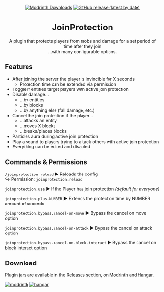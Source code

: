 <div align="center">

[![Modrinth Downloads](https://img.shields.io/modrinth/dt/joinprotection?logo=modrinth&style=for-the-badge)](https://modrinth.com/plugin/joinprotection)
[![GitHub release (latest by date)](https://img.shields.io/github/v/release/rockquiet/joinprotection?style=for-the-badge&logo=github)](https://github.com/rockquiet/JoinProtection/releases)

# JoinProtection

A plugin that protects players from mobs and damage for a set period of time after they join\
...with many configurable options.

</div>

## Features

- After joining the server the player is invincible for X seconds
    - Protection time can be extended via permission
- Toggle if entities target players with active join protection
- Disable damage...
    - ...by entities
    - ...by blocks
    - ...by anything else (fall damage, etc.)
- Cancel the join protection if the player...
    - ...attacks an entity
    - ...moves X blocks
    - ...breaks/places blocks
- Particles aura during active join protection
- Play a sound to players trying to attack others with active join protection
- Everything can be edited and disabled

## Commands & Permissions

`/joinprotection reload` ▶ Reloads the config\
↪ Permission: `joinprotection.reload`

`joinprotection.use` ▶ If the Player has join protection _(default for everyone)_

`joinprotection.plus-NUMBER` ▶ Extends the protection time by NUMBER amount of seconds

`joinprotection.bypass.cancel-on-move` ▶ Bypass the cancel on move option

`joinprotection.bypass.cancel-on-attack` ▶ Bypass the cancel on attack option

`joinprotection.bypass.cancel-on-block-interact` ▶ Bypass the cancel on block interact option

## Download

Plugin jars are available in the [Releases](https://github.com/rockquiet/JoinProtection/releases) section,
on [Modrinth](https://modrinth.com/plugin/joinprotection)
and [Hangar](https://hangar.papermc.io/rockquiet/JoinProtection).

[![modrinth](https://cdn.jsdelivr.net/npm/@intergrav/devins-badges@2/assets/cozy/available/modrinth_64h.png)](https://modrinth.com/plugin/joinprotection)
[![hangar](https://cdn.jsdelivr.net/npm/@intergrav/devins-badges@3/assets/cozy/available/hangar_64h.png)](https://hangar.papermc.io/rockquiet/JoinProtection)
